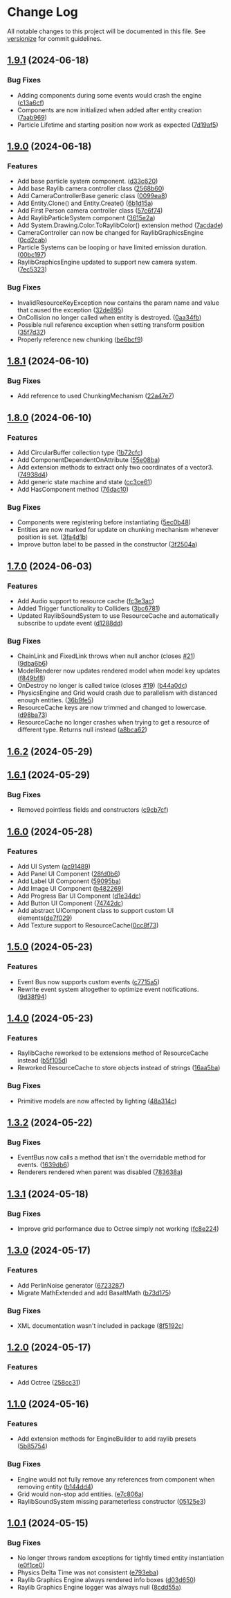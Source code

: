 # Change Log

All notable changes to this project will be documented in this file. See [versionize](https://github.com/versionize/versionize) for commit guidelines.

<a name="1.9.1"></a>
## [1.9.1](https://www.github.com/thiagomvas/Basalt/releases/tag/v1.9.1) (2024-06-18)

### Bug Fixes

* Adding components during some events would crash the engine ([c13a6cf](https://www.github.com/thiagomvas/Basalt/commit/c13a6cf34094cee8841c5e2cbace019422ca04f2))
* Components are now initialized when added after entity creation ([7aab969](https://www.github.com/thiagomvas/Basalt/commit/7aab9696b8da0ddda0076eef0be87d29e28461ec))
* Particle Lifetime and starting position now work as expected ([7d19af5](https://www.github.com/thiagomvas/Basalt/commit/7d19af5b30834bbce56df88c45e4697cf361e610))

<a name="1.9.0"></a>
## [1.9.0](https://www.github.com/thiagomvas/Basalt/releases/tag/v1.9.0) (2024-06-18)

### Features

* Add base particle system component. ([d33c620](https://www.github.com/thiagomvas/Basalt/commit/d33c6201f4589925310b987b83736b49d512fea0))
* Add base Raylib camera controller class ([2568b60](https://www.github.com/thiagomvas/Basalt/commit/2568b609786fbee19a3c445a74bcec0b044d4411))
* Add CameraControllerBase<T> generic class ([0099ea8](https://www.github.com/thiagomvas/Basalt/commit/0099ea85347604e6749e0a2e58fdd1aec30b1ba1))
* Add Entity.Clone() and Entity.Create() ([6b1d15a](https://www.github.com/thiagomvas/Basalt/commit/6b1d15a55c7f2ccdb5424c470677ac6171b9c246))
* Add First Person camera controller class ([57c6f74](https://www.github.com/thiagomvas/Basalt/commit/57c6f74f4d9ca29fc8802633b56bba3624df3a39))
* Add RaylibParticleSystem component ([3615e2a](https://www.github.com/thiagomvas/Basalt/commit/3615e2ab304d60357448e15267bbf9b32eb02db9))
* Add System.Drawing.Color.ToRaylibColor() extension method ([7acdade](https://www.github.com/thiagomvas/Basalt/commit/7acdadee93a1f9ee79fec03577b3565df120ee86))
* CameraController can now be changed for RaylibGraphicsEngine ([0cd2cab](https://www.github.com/thiagomvas/Basalt/commit/0cd2cab1cc853e496f08492679fabebd651e2a5f))
* Particle Systems can be looping or have limited emission duration. ([00bc197](https://www.github.com/thiagomvas/Basalt/commit/00bc197b6db7c4cbdf60b260fd2f0226059b91f6))
* RaylibGraphicsEngine updated to support new camera system. ([7ec5323](https://www.github.com/thiagomvas/Basalt/commit/7ec532351f8efac7ffa4aa26f2409ea9ec4eacd4))

### Bug Fixes

* InvalidResourceKeyException now contains the param name and value that caused the exception ([32de895](https://www.github.com/thiagomvas/Basalt/commit/32de89577af550199992a5b8413546a7149123bc))
* OnCollision no longer called when entity is destroyed. ([0aa34fb](https://www.github.com/thiagomvas/Basalt/commit/0aa34fb04739f155e495895d83f935fca4231899))
* Possible null reference exception when setting transform position ([35f7d32](https://www.github.com/thiagomvas/Basalt/commit/35f7d320bd374805363cab3c16930da9a6ce3217))
* Properly reference new chunking ([be6bcf9](https://www.github.com/thiagomvas/Basalt/commit/be6bcf98f370b693589fe802344d613515efcf6e))

<a name="1.8.1"></a>
## [1.8.1](https://www.github.com/thiagomvas/Basalt/releases/tag/v1.8.1) (2024-06-10)

### Bug Fixes

* Add reference to used ChunkingMechanism ([22a47e7](https://www.github.com/thiagomvas/Basalt/commit/22a47e7b5da6c250219e4942580a25d04ba5b669))

<a name="1.8.0"></a>
## [1.8.0](https://www.github.com/thiagomvas/Basalt/releases/tag/v1.8.0) (2024-06-10)

### Features

* Add CircularBuffer collection type ([1b72cfc](https://www.github.com/thiagomvas/Basalt/commit/1b72cfce1e2e429c483d819e56161206653a5148))
* Add ComponentDependentOnAttribute ([55e08ba](https://www.github.com/thiagomvas/Basalt/commit/55e08ba0cabe2b606f16d3b102148af8ac04bf16))
* Add extension methods to extract only two coordinates of a vector3. ([74938d4](https://www.github.com/thiagomvas/Basalt/commit/74938d4ee6d8c749199e622481f9491c13ec829a))
* Add generic state machine and state ([cc3ce61](https://www.github.com/thiagomvas/Basalt/commit/cc3ce612678e663ec46aced15a71decbb4dac3fb))
* Add HasComponent method ([76dac10](https://www.github.com/thiagomvas/Basalt/commit/76dac1058b31b6ec7de1197957aff4a57c29608e))

### Bug Fixes

* Components were registering before instantiating ([5ec0b48](https://www.github.com/thiagomvas/Basalt/commit/5ec0b489530280af7926b20798148e66cbf13161))
* Entities are now marked for update on chunking mechanism whenever position is set. ([3fa4d1b](https://www.github.com/thiagomvas/Basalt/commit/3fa4d1be6e3ac9cb22c2be823d0272553bd4c6d6))
* Improve button label to be passed in the constructor ([3f2504a](https://www.github.com/thiagomvas/Basalt/commit/3f2504a5e7ccd498b95b59847eb57f24410242e8))

<a name="1.7.0"></a>
## [1.7.0](https://www.github.com/thiagomvas/Basalt/releases/tag/v1.7.0) (2024-06-03)

### Features

* Add Audio support to resource cache ([fc3e3ac](https://www.github.com/thiagomvas/Basalt/commit/fc3e3ac6b8f217125063f7b8d6174e297aca6b50))
* Added Trigger functionality to Colliders ([3bc6781](https://www.github.com/thiagomvas/Basalt/commit/3bc678166a2ef9ba7da7594a34f1e16ee2ef9b76))
* Updated RaylibSoundSystem to use ResourceCache and automatically subscribe to update event ([d1288dd](https://www.github.com/thiagomvas/Basalt/commit/d1288dd619b60c1dca78ca042bb155528c253834))

### Bug Fixes

* ChainLink and FixedLink throws when null anchor (closes [#21](https://www.github.com/thiagomvas/Basalt/issues/21)) ([9dba6b6](https://www.github.com/thiagomvas/Basalt/commit/9dba6b692973e1dae99a2a265f2dc6b68ae77cac))
* ModelRenderer now updates rendered model when model key updates ([f849bf8](https://www.github.com/thiagomvas/Basalt/commit/f849bf8d30f422a21b5c6da50b6112762a8f4223))
* OnDestroy no longer is called twice (closes [#19](https://www.github.com/thiagomvas/Basalt/issues/19)) ([b44a0dc](https://www.github.com/thiagomvas/Basalt/commit/b44a0dce571c4ed99c4cbe9a414e968ce34f951d))
* PhysicsEngine and Grid would crash due to parallelism with distanced enough entities. ([36b9fe5](https://www.github.com/thiagomvas/Basalt/commit/36b9fe5e1a81e3586b869474968d186f4b37809b))
* ResourceCache keys are now trimmed and changed to lowercase. ([d98ba73](https://www.github.com/thiagomvas/Basalt/commit/d98ba730dc22a2fd7021dc34c16b54af22f3d4f3))
* ResourceCache no longer crashes when trying to get a resource of different type. Returns null instead ([a8bca62](https://www.github.com/thiagomvas/Basalt/commit/a8bca62118da7e31fcffd6404cbfc7b2bc12f58e))

<a name="1.6.2"></a>
## [1.6.2](https://www.github.com/thiagomvas/Basalt/releases/tag/v1.6.2) (2024-05-29)

<a name="1.6.1"></a>
## [1.6.1](https://www.github.com/thiagomvas/Basalt/releases/tag/v1.6.1) (2024-05-29)

### Bug Fixes

* Removed pointless fields and constructors ([c9cb7cf](https://www.github.com/thiagomvas/Basalt/commit/c9cb7cf0ca6dd2a4a1c17b622eb6c5b9fdc63dc3))

<a name="1.6.0"></a>
## [1.6.0](https://www.github.com/thiagomvas/Basalt/releases/tag/v1.6.0) (2024-05-28)

### Features

* Add UI System ([ac91489](https://www.github.com/thiagomvas/Basalt/commit/ac914891b82a865cb1c4b79329f9e64dbaa6fdb6))
* Add Panel UI Component ([28fd0b6](https://github.com/thiagomvas/Basalt/commit/28fd0b6d38277fcbcbae6d5dd62f9dfa56d811ee))
* Add Label UI Component ([59095ba](https://github.com/thiagomvas/Basalt/commit/59095baaf841e88becc4abdab344fac7e0fb0f69))
* Add Image UI Component ([b482269](https://github.com/thiagomvas/Basalt/commit/b48226907b962d49140709eb9519974a159b7ffd))
* Add Progress Bar UI Component ([d1e34dc](https://github.com/thiagomvas/Basalt/commit/d1e34dc49cec92d2524ac909cdf2719cb580dd23))
* Add Button UI Component ([74742dc](https://github.com/thiagomvas/Basalt/commit/74742dcd8fd74a0c1de900bc04be742a77cc6af8))
* Add abstract UIComponent class to support custom UI elements([de7f029](https://github.com/thiagomvas/Basalt/commit/de7f02949251efcc93c208cfb2e4c797db7de6d5))
* Add Texture support to ResourceCache([0cc8f73](https://github.com/thiagomvas/Basalt/commit/0cc8f7341ec05798e50c4d6be2ac83baa46c786c))


<a name="1.5.0"></a>
## [1.5.0](https://www.github.com/thiagomvas/Basalt/releases/tag/v1.5.0) (2024-05-23)

### Features

* Event Bus now supports custom events ([c7715a5](https://www.github.com/thiagomvas/Basalt/commit/c7715a5d5238e5b5c24be67f77d9dafc7e44cacd))
* Rewrite event system altogether to optimize event notifications. ([9d38f94](https://www.github.com/thiagomvas/Basalt/commit/9d38f9403ce2db650608ea1cebb4d36fb69f402b))

<a name="1.4.0"></a>
## [1.4.0](https://www.github.com/thiagomvas/Basalt/releases/tag/v1.4.0) (2024-05-23)

### Features

* RaylibCache reworked to be extensions method of ResourceCache instead ([b5f105d](https://www.github.com/thiagomvas/Basalt/commit/b5f105da13b7034eaee618b5d6246536a658a6e9))
* Reworked ResourceCache to store objects instead of strings ([16aa5ba](https://www.github.com/thiagomvas/Basalt/commit/16aa5bacaaa534c9e20c6c7e8c4903bfbd517a10))

### Bug Fixes

* Primitive models are now affected by lighting ([48a314c](https://www.github.com/thiagomvas/Basalt/commit/48a314c519abcb44e56268f5278139d2112e59e1))

<a name="1.3.2"></a>
## [1.3.2](https://www.github.com/thiagomvas/Basalt/releases/tag/v1.3.2) (2024-05-22)

### Bug Fixes

* EventBus now calls a method that isn't the overridable method for events. ([1639db6](https://www.github.com/thiagomvas/Basalt/commit/1639db64d3bbfad02a95cd1b59ff0383a0272675))
* Renderers rendered when parent was disabled ([783638a](https://www.github.com/thiagomvas/Basalt/commit/783638a8e80c41db7f147cacc5f7dd1d64fcb68e))

<a name="1.3.1"></a>
## [1.3.1](https://www.github.com/thiagomvas/Basalt/releases/tag/v1.3.1) (2024-05-18)

### Bug Fixes

* Improve grid performance due to Octree simply not working ([fc8e224](https://www.github.com/thiagomvas/Basalt/commit/fc8e22444cc4cd2d627af194989a81ec72d7efc4))

<a name="1.3.0"></a>
## [1.3.0](https://www.github.com/thiagomvas/Basalt/releases/tag/v1.3.0) (2024-05-17)

### Features

* Add PerlinNoise generator ([6723287](https://www.github.com/thiagomvas/Basalt/commit/6723287d88d0f99752000ea60a993706453b50f8))
* Migrate MathExtended and add BasaltMath ([b73d175](https://www.github.com/thiagomvas/Basalt/commit/b73d175fa9ce18d4d96327d1c03d0cd0796f6dfd))

### Bug Fixes

* XML documentation wasn't included in package ([8f5192c](https://www.github.com/thiagomvas/Basalt/commit/8f5192ce75b156f8dea0c7059692ffd9e93596bc))

<a name="1.2.0"></a>
## [1.2.0](https://www.github.com/thiagomvas/Basalt/releases/tag/v1.2.0) (2024-05-17)

### Features

* Add Octree ([258cc31](https://www.github.com/thiagomvas/Basalt/commit/258cc3181e654f0a0a91f75d1fba774060fd55b7))

<a name="1.1.0"></a>
## [1.1.0](https://www.github.com/thiagomvas/Basalt/releases/tag/v1.1.0) (2024-05-16)

### Features

* Add extension methods for EngineBuilder to add raylib presets ([5b85754](https://www.github.com/thiagomvas/Basalt/commit/5b85754f5ffa07e817d5ec6a991522617444484d))

### Bug Fixes

* Engine would not fully remove any references from component when removing entity ([b144dd4](https://www.github.com/thiagomvas/Basalt/commit/b144dd4f917ebfe7587e9c73ac5252519b77cdf4))
* Grid would non-stop add entities. ([e7c806a](https://www.github.com/thiagomvas/Basalt/commit/e7c806a83916dd8731b0d7f30089488aea0e300f))
* RaylibSoundSystem missing parameterless constructor ([05125e3](https://www.github.com/thiagomvas/Basalt/commit/05125e362373abbf09bab9374ea32eae161b343a))

<a name="1.0.1"></a>
## [1.0.1](https://www.github.com/thiagomvas/Basalt/releases/tag/v1.0.1) (2024-05-15)

### Bug Fixes
* No longer throws random exceptions for tightly timed entity instantiation ([e0f1ce0](https://www.github.com/thiagomvas/Basalt/commit/e0f1ce08e3b544ffd07b10e1809656eb94e1a11b))
* Physics Delta Time was not consistent ([e793eba](https://www.github.com/thiagomvas/Basalt/commit/e793eba484f1c517217dfaff2528fdf089544006))
* Raylib Graphics Engine always rendered info boxes ([d03d650](https://www.github.com/thiagomvas/Basalt/commit/d03d6502fa1896d2712af0b4c05991eebfe9e6ef))
* Raylib Graphics Engine logger was always null ([8cdd55a](https://www.github.com/thiagomvas/Basalt/commit/8cdd55acbb13ca378500a70ea55acfac2396618d))
